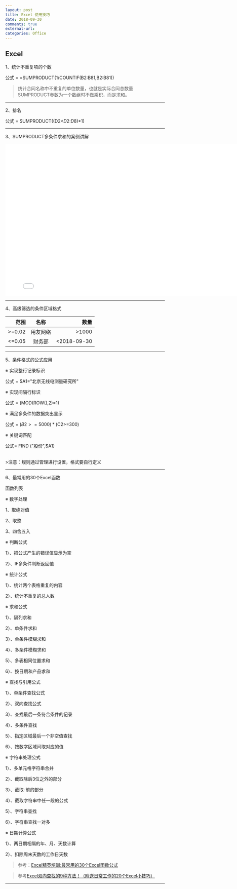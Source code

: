 ```yaml
---
layout: post
title: Excel 使用技巧
date: 2018-09-30
comments: true
external-url:
categories: Office 
---
```



## Excel 


1、统计不重复项的个数

公式 = =SUMPRODUCT(1/COUNTIF(B2:B81,B2:B81))
>统计合同名称中不重复的单位数量，也就是实际合同总数量
>SUMPRODUCT参数为一个数组时不做乘积，而是求和。

---

2、排名

公式 = SUMPRODUCT((D2<$D$2:$D$8)*1)

---

3、SUMPRODUCT多条件求和的案例讲解


<div class="cloud-tie-wrapper">
<iframe width="800" 
        height="480"
        src="//player.bilibili.com/player.html?aid=11711196&cid=19346720&page=1" scrolling="no" border="0" frameborder="no" framespacing="0" allowfullscreen="true"> </iframe>
</div>


---
4、高级筛选的条件区域格式

| 范围 | 名称 | 数量 |
| ------: | :------: | ------:|
| >=0.02| 用友网络 | >1000 |
| <=0.05 | 财务部| <2018-09-30 |


---

5、条件格式的公式应用

※ 实现整行记录标识

公式 = $A1="北京无线电测量研究所"

※ 实现间隔行标识

公式 = (MOD(ROW(),2)=1)

※ 满足多条件的数据突出显示

公式 = ($B2>=5000)*($C2>=300)

※ 关键词匹配

公式= FIND ("股份",$A1)

<br>
>注意：规则通过管理进行设置，格式要自行定义


---
6、最常用的30个Excel函数

函数列表

※ 数字处理

1、取绝对值

2、取整

3、四舍五入


※ 判断公式

1）、把公式产生的错误值显示为空

2）、IF多条件判断返回值

※ 统计公式

1）、统计两个表格重复的内容

2）、统计不重复的总人数



※ 求和公式

1）、隔列求和

2）、单条件求和

3）、单条件模糊求和

4）、多条件模糊求和

5）、多表相同位置求和

6）、按日期和产品求和



※ 查找与引用公式

1）、单条件查找公式

2）、双向查找公式

3）、查找最后一条符合条件的记录

4）、多条件查找

5）、指定区域最后一个非空值查找

6）、按数字区域间取对应的值



※ 字符串处理公式

1）、多单元格字符串合并

2）、截取除后3位之外的部分

3）、截取-前的部分

4）、截取字符串中任一段的公式

5）、字符串查找

6）、字符串查找一对多



※ 日期计算公式 

1）、两日期相隔的年、月、天数计算

2）、扣除周末天数的工作日天数


>参考：[Excel精英培训:最常用的30个Excel函数公式](https://mp.weixin.qq.com/s?__biz=MjM5NDYyNzAzNQ==&mid=2652913414&idx=1&sn=0f1ce55dff1142a2b986e54b681d48fc&chksm=bd5073b28a27faa4139587922a762b36456e28090dcbdb38950d9291301c45a104605717de4c&mpshare=1&scene=1&srcid=1001UaMS65oAt9nhYDfS22WS#rd)


>参考[Excel双向查找的9种方法！（附送日常工作的20个Excel小技巧）](https://mp.weixin.qq.com/s?__biz=MjM5NTk5NDk0Mg%3D%3D&idx=5&mid=2651539731&sn=824bf439219d1c03ded7e4d2226bcae1)

---